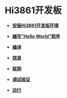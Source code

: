 # Hi3861开发板



- **[安装Hi3861开发板环境](quickstart-lite-steps-hi3861-setting.md)**

- **[编写“Hello World”程序](quickstart-lite-steps-hi3861-application-framework.md)**

- **[编译](quickstart-lite-steps-hi3861-building.md)**

- **[烧录](quickstart-lite-steps-hi3861-burn.md)**

- **[联网](quickstart-lite-steps-hi3861-netconfig.md)**

- **[调试验证](quickstart-lite-steps-hi3861-debug.md)**

- **[运行](quickstart-lite-steps-hi3816-running.md)**